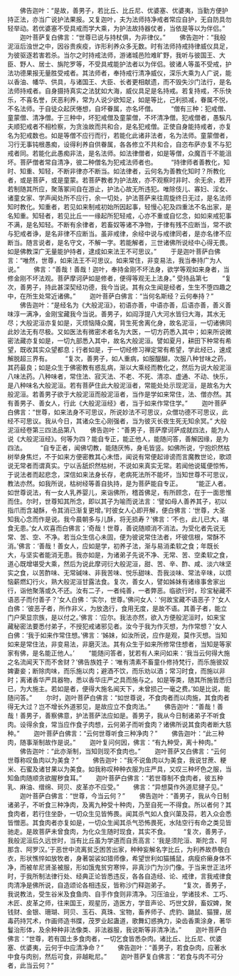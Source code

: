 <!-- { "loadSidebar": true } -->
　　佛告迦叶：“是故，善男子，若比丘、比丘尼、优婆塞、优婆夷，当勤方便护持正法，亦当广说护法果报。又复迦叶，夫为法师持净戒者常应自护，无自防具勿轻举动。若优婆塞不受具戒而学大乘，为护法故持器仗者，当依是等以为伴侣。”
　　迦叶菩萨复白佛言：“世尊已说与持杖俱，为非律仪。”
　　佛告迦叶：“我般泥洹后浊世之中，因谷贵疾疫，诈形利养众多无数。时有法师持戒持律威仪具足，为彼驱逐若害若杀。当尔之时持戒法师，游诸城邑险难旷野，我听与彼国王、大臣、野人、居士、旃陀罗等，不受具戒能护法者以为伴侣。彼诸人等虽不受戒，护法功德果报无量胜受戒者。其法师者，奉持戒行清净威仪，深乐大乘为人广说，能以香油、幡华、供具，与诸国王、大臣、长者更相献遗，而不毁失沙门法行，是名法师持戒者。自身摄持真实之法犹如大海，威仪具足是名持戒。若复持戒，不乐快乐，不喜名誉，厌恶利养，常为人说少欲知足，如是等比，己利损减，眷属不悦，不名法师。于自徒众起厌惓想，自坏眷属，亦名坏僧。
　　“僧有三种：犯戒僧、童蒙僧、清净僧。于三种中，坏犯戒僧及童蒙僧，不坏清净僧。犯戒僧者，愚騃凡夫顺犯戒者不相检察，为贪浊故而共和合，是名犯戒僧。正使自身能持戒者，亦复名为犯戒数也。如是等僧不应行而行，若能化此诸非法者，名为法师。童蒙僧者，习行无事钝根愚痴，设得利养自供眷属，各各修立不共和合，自恣布萨亦复不与犯戒者同。若能化此愚痴非法，是名法师。如法律僧者，如是等僧，众魔百千不能沮坏。菩萨僧者常自清净，彼二种僧名为犯戒法师者也。
　　“持律师者善教化，知时、知重、知轻，不断非律亦不断当。如法律者，云何名为善教化知时？所教化者，或是菩萨，或是童蒙。若菩萨教者为护法故，亦不观察时非时、余无余，若开若制随其所应，聚落冢间自在游止，护法心故无所违犯。唯除伎儿、寡妇、淫女、诸童女家、学声闻处所不应行，余一切处，护法菩萨来往周旋终日无过，是名法师知时教化。知重者，若见如来制戒初始所因起事，轻慢心犯及四重法不名出家，是名知重。知轻者，若见比丘一一缘起所犯轻戒，心亦不重或自忆念，如如来戒犯事不满，是名知轻。不断有余律者，若畜奴等诸不净物，于律有残不应断当，常不欲与犯戒者诤，是名非律不应断当。虽非戒律，余经中说与戒律同者，是亦名律不应断当。随言说者，是名守文，不解一字。若能解者，三世诸佛所说经中心得无畏。如是佛教深广无量能护持者，逮成如来法王不可思议。”
　　于是迦叶菩萨白佛言：“唯然，世尊，如来法王不可思议。如来常住，非变易法，我当奉持广为人说。”
　　佛言：“善哉！善哉！迦叶，奉持金刚不坏法身，欲学等观如来身者，当修金刚不坏法观。菩萨摩诃萨如是修者，便得等观无上法身。”
受持品第七
　　“复次，善男子，持此甚深契经功德，我今当说。其有众生闻是经者，生生不堕四趣之中，在所生处常近诸佛。”
　　迦叶菩萨白佛言：“当何名斯经？云何奉持？”
　　佛告迦叶：“是经名为《大般泥洹》，初语亦善，中语亦善，后语亦善，善义善味淳一满净，金刚宝藏我今当说。善男子，如阎浮提八大河水皆归大海，其水无尽；大般泥洹亦复如是，灭烦恼降众魔，背生死舍离化身，故名泥洹，一切诸佛同此妙法无有尽极。又如医法有微密术者名为大医，一切方药悉入其中；如来所说微密法藏亦复如是，一切九部悉入其中，故名大般泥洹。譬如夏月，耕田下种常有希望，既收其实众望都息；行者如是，于一切经修习禅定常有希望，学此经已，速成解脱超三界有。
　　“复次，善男子，如人重病，如服醍醐，次服八种甘味之药，其药最良；如是众生于佛密教有惑乱病，渐以大乘经而教化之，然后为说大般泥洹八味法药。八种味者，常住法、寂灭法、不老、不死、清凉、虚通、不动、快乐，是八种味名大般泥洹。若有菩萨住此大般泥洹者，常能处处示现泥洹，是故名为大般泥洹。若善男子欲于大般泥洹而般泥洹者，当作是学如来常住，法、僧亦然。其有善男子、善女人，行此《大般泥洹经》者，当于如来作常住学。”
　　迦叶菩萨白佛言：“世尊，如来法身不可思议，所说妙法不可思议，众僧功德不可思议，此经不可思议。我从今日，其诸众生心刚强者，当为彼灭长夜生死无知余冥。”
大般泥洹经卷第三四法品第八
　　佛告迦叶：“善男子，菩萨摩诃萨成就四法，能为人说《大般泥洹经》。何等为四？能自专正，能正他人，能随问答，善解因缘，是为四法。
　　“自专正者，闻佛切教，能随厌怖，身毛皆竖。如佛所说，宁抱炽然枯树举身焦烂，不于如来方便密教其心未悟，闻说有常便起诽谤而言魔教世论，歌颂说无常者而谓真实。宁以舌舐炽然枯树，不说如来真实无常。若闻他说辄便惊怖，于说法者而起悲念，深信如来法身长存，老病死法所不能坏，当知世尊不可思议，教法亦然。如我所说，枯树经等善自执持，是为菩萨能自专正。
　　“能正人者。如世尊说法，有一女人乳养婴儿，来诣佛所，稽首佛足，有所顾念，在于一面思惟而住。尔时，世尊知其所念，即以其子为喻而说法言：‘譬如母人善养其子，初以指爪而含凝酥，令其消已渐复更增。’时彼女人心即开解，便白佛言：‘世尊，大圣知我心念而作是说。我今晨朝多与儿酥，将无损寿？’佛言：‘不也，此儿已大，堪食无患。’女人欢喜而白佛言；‘奇哉！世尊，善说随顺消不消法。为受化者先说无常、苦、空、不净。若当众生信心未固，便为彼说常住法者，坏彼信根，常酥不消。’佛言：‘善哉！善女人，应如是学，初养子法，渐与易消柔软之食；年既长大，与坚实者能消无患。我亦如是，为诸弟子先说不净、无常、苦、空柔软之食，道心既增堪受大乘，然后为说此摩诃衍大般泥洹，甜、苦、辛、酢、咸、淡六味坚实之食，以苦酢味、无常碱味、非我苦味、悦乐甜味、吾我淡味、常法辛味，以烦恼薪燃幻行火，熟大般泥洹甘露法食。复次，善女人，譬如姊妹有诸缘事舍家出行，诣他聚落或久不还。汝有二子，一者纯善，一者弊恶。临欲行时，珍宝秘藏不语恶子而付善子？’女人白佛：‘实尔，世尊。’佛问女人：‘何故宝藏不语恶子？’女人白佛：‘彼恶子者，所作非义，为放逸行，食用无度，是故不语。其善子者，能立门户荣显宗族，是以付之。’佛言：‘应尔。我法亦然，欲入方便般泥洹时，如来宝藏秘密法要悉付弟子，不授犯戒诸邪见者。汝今于我为作灭想，为作常想？’女人白佛：‘我于如来作常住想。’佛言：‘姊妹，如汝所说，应作是观，莫作灭想。当知如来是常住法，非变易法，非磨灭法。其有众生于如来所修常住想者，当知是等家家有佛，是名能正他人。’
　　“能随问答者，犹若有人来问如来：‘我当云何得大施之名流闻天下而不舍财？’佛告族姓子：‘唯有清素不畜童仆修持梵行，而乐施彼奴婢妻妾；断除肉味，而乐施以肉；避酒不饮，而乐劝以酒；常习时食，而施以非时；离诸香华严具器物，悉以香华庄严之具而施与之。如是等类，随其所施皆悉归已，为大施主。若如是者，便得大施名闻天下，未曾损己一毫之费。’如是比说，能随问答。”
　　尔时，迦叶菩萨白佛言：“如世尊说，不食肉者而以肉施，其食肉者得无大过？岂不增长外道邪见，是故应立不食肉法。”
　　佛告迦叶：“善哉！善哉！善男子，善察佛意，护法菩萨法应如是。善男子，我从今日制诸弟子不听食肉。设得余食，常当应作食子肉想，云何弟子而听食肉？诸佛所说其食肉者断大慈种。”
　　迦叶菩萨白佛言：“云何世尊听食三种净肉？”
　　佛告迦叶：“此三种肉，随事渐制故作是说。”
　　迦叶复问何因，佛言：“有九种受，离十种肉。”
　　佛告迦叶：“此亦渐制，当知则现不食肉也。”
　　迦叶菩萨又白佛言：“云何世尊称叹鱼肉以为美食？”
　　佛告迦叶：“我不说鱼肉以为美食，我说甘蔗、粳米、石蜜及诸甘果以为美食。如我称叹种种衣服为庄严具，又叹三种坏色之服，当知鱼肉随顺贪欲腥秽食耳。”
　　迦叶菩萨白佛言：“若世尊制不食肉者，彼五种乳、麻油、缯绵、珂贝、皮革亦不应受。”
　　佛言：“异想莫作外道尼揵子见。”
　　迦叶菩萨白佛言：“世尊，今当云何？”
　　佛告迦叶：“善男子，我从今日制诸弟子，不听食三种净肉，及离九种受十种肉，乃至自死一不得食。所以者何？其食肉者，若行住坐卧，一切众生见皆怖畏。闻其杀气如人食兴蕖及蒜，若入众会悉皆憎恶。其食肉者亦复如是，一切众生闻其杀气恐怖畏死，水陆空行有命之类见皆驰走。是故菩萨未曾食肉，为化众生随时现食，其实不食。
　　“复次，善男子，我般泥洹后久远世时，当有比丘虽为学道而自贡高言：‘我是须陀洹、斯陀含、阿那含、阿罗汉。’于恶世中流离贫乏困苦出家，种种妄解名字比丘，为利养故恭敬白衣，形状憔悴如放牧者，身著袈裟如猎师像，希望世利如猫捕鼠，病瘦疥癞身体不净，而被牟尼贤圣被服，形如饿鬼贫穷寒悴，非真沙门为沙门像。于当来世正法坏时，于我所制法律行处、经典正论皆悉违反，各各自造经、论、戒律，言我戒律食肉清净是佛所说，自造颂论各相违反，皆称沙门释迦弟子。
　　“复次，善男子，我说教法，受生谷米及食鱼肉、自手作食则非清净。习压油业，学诸技术、工巧、木匠、皮革之师，往来国王，观星历，造医方，学音声论、巧世文辞，畜奴婢，聚钱财、金银、珊瑚、珂贝、玉石、真珠、宝物，畜养师子、虎豹、鼬鼠、猫狸，居毒药持咒术，作画师造书牒，茂罗业起蛊道，歌舞幻惑捔力，染齿香熏涂身，著华鬘治形体，及余种种非法像类、非法器服，我说斯等非清净法。”
　　迦叶菩萨白佛言：“世尊，若有国土多食肉者，一切乞食皆悉杂肉。诸比丘、比丘尼、优婆塞、优婆夷，云何于中应清净命？”
　　佛告迦叶：“善男子，若食杂肉，应著水中食与肉别，然后可食，非越毗尼。”
　　迦叶菩萨复白佛言：“若食与肉不可分者，此当云何？”
